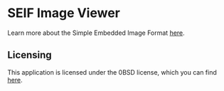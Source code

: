 # SEIF Image Viewer

Learn more about the Simple Embedded Image Format [here](https://github.com/leaf-kernel/seif).

## Licensing

This application is licensed under the 0BSD license, which you can find [here](LICENSE.txt).
